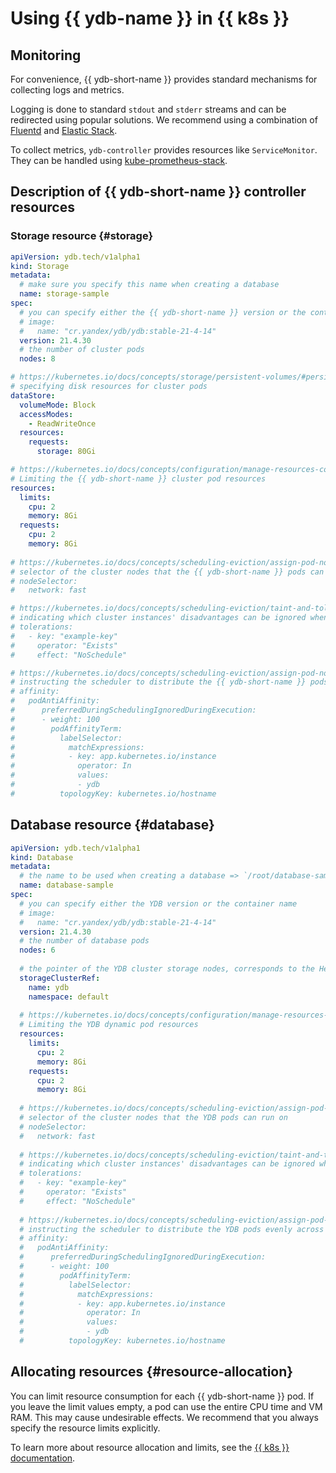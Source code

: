 # Using {{ ydb-name }} in {{ k8s }}

## Monitoring

For convenience, {{ ydb-short-name }} provides standard mechanisms for collecting logs and metrics.

Logging is done to standard `stdout` and `stderr` streams and can be redirected using popular solutions. We recommend using a combination of [Fluentd](https://www.fluentd.org/) and [Elastic Stack](https://www.elastic.co/elastic-stack/).

To collect metrics, `ydb-controller` provides resources like `ServiceMonitor`. They can be handled using [kube-prometheus-stack](https://github.com/prometheus-community/helm-charts/tree/main/charts/kube-prometheus-stack).

## Description of {{ ydb-short-name }} controller resources

### Storage resource {#storage}

```yaml
apiVersion: ydb.tech/v1alpha1
kind: Storage
metadata:
  # make sure you specify this name when creating a database
  name: storage-sample
spec:
  # you can specify either the {{ ydb-short-name }} version or the container name 
  # image:
  #   name: "cr.yandex/ydb/ydb:stable-21-4-14"
  version: 21.4.30
  # the number of cluster pods
  nodes: 8

# https://kubernetes.io/docs/concepts/storage/persistent-volumes/#persistentvolumeclaims
# specifying disk resources for cluster pods
dataStore:
  volumeMode: Block
  accessModes:
    - ReadWriteOnce
  resources:
    requests:
      storage: 80Gi

# https://kubernetes.io/docs/concepts/configuration/manage-resources-containers/
# Limiting the {{ ydb-short-name }} cluster pod resources
resources:
  limits:
    cpu: 2
    memory: 8Gi
  requests:
    cpu: 2
    memory: 8Gi
  
# https://kubernetes.io/docs/concepts/scheduling-eviction/assign-pod-node/#nodeselector
# selector of the cluster nodes that the {{ ydb-short-name }} pods can run on
# nodeSelector:
#   network: fast

# https://kubernetes.io/docs/concepts/scheduling-eviction/taint-and-toleration/
# indicating which cluster instances' disadvantages can be ignored when assigning {{ ydb-short-name }} pods
# tolerations:
#   - key: "example-key"
#     operator: "Exists"
#     effect: "NoSchedule"

# https://kubernetes.io/docs/concepts/scheduling-eviction/assign-pod-node/#affinity-and-anti-affinity
# instructing the scheduler to distribute the {{ ydb-short-name }} pods evenly across the nodes
# affinity:
#   podAntiAffinity:
#      preferredDuringSchedulingIgnoredDuringExecution:
#      - weight: 100
#        podAffinityTerm:
#          labelSelector:
#            matchExpressions:
#            - key: app.kubernetes.io/instance
#              operator: In
#              values:
#              - ydb
#          topologyKey: kubernetes.io/hostname
```

## Database resource {#database}

```yaml
apiVersion: ydb.tech/v1alpha1
kind: Database
metadata:
  # the name to be used when creating a database => `/root/database-sample`
  name: database-sample
spec:
  # you can specify either the YDB version or the container name 
  # image:
  #   name: "cr.yandex/ydb/ydb:stable-21-4-14"
  version: 21.4.30
  # the number of database pods
  nodes: 6
  
  # the pointer of the YDB cluster storage nodes, corresponds to the Helm release name
  storageClusterRef:
    name: ydb
    namespace: default
    
  # https://kubernetes.io/docs/concepts/configuration/manage-resources-containers/
  # Limiting the YDB dynamic pod resources
  resources:
    limits:
      cpu: 2
      memory: 8Gi
    requests:
      cpu: 2
      memory: 8Gi
    
  # https://kubernetes.io/docs/concepts/scheduling-eviction/assign-pod-node/#nodeselector
  # selector of the cluster nodes that the YDB pods can run on
  # nodeSelector:
  #   network: fast
  
  # https://kubernetes.io/docs/concepts/scheduling-eviction/taint-and-toleration/
  # indicating which cluster instances' disadvantages can be ignored when assigning YDB pods
  # tolerations:
  #   - key: "example-key"
  #     operator: "Exists"
  #     effect: "NoSchedule"
  
  # https://kubernetes.io/docs/concepts/scheduling-eviction/assign-pod-node/#affinity-and-anti-affinity
  # instructing the scheduler to distribute the YDB pods evenly across the nodes
  # affinity:
  #   podAntiAffinity:
  #      preferredDuringSchedulingIgnoredDuringExecution:
  #      - weight: 100
  #        podAffinityTerm:
  #          labelSelector:
  #            matchExpressions:
  #            - key: app.kubernetes.io/instance
  #              operator: In
  #              values:
  #              - ydb
  #          topologyKey: kubernetes.io/hostname
```

## Allocating resources {#resource-allocation}

You can limit resource consumption for each {{ ydb-short-name }} pod. If you leave the limit values empty, a pod can use the entire CPU time and VM RAM. This may cause undesirable effects. We recommend that you always specify the resource limits explicitly.

To learn more about resource allocation and limits, see the [{{ k8s }} documentation](https://kubernetes.io/docs/concepts/configuration/manage-resources-containers/).

